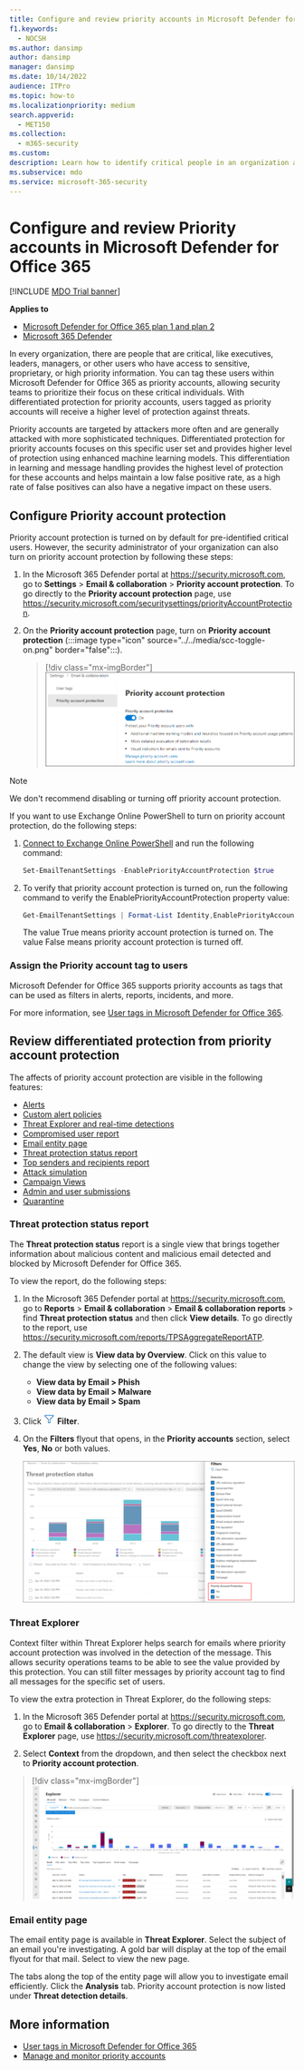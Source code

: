 ```yaml
---
title: Configure and review priority accounts in Microsoft Defender for Office 365
f1.keywords:
  - NOCSH
ms.author: dansimp
author: dansimp
manager: dansimp
ms.date: 10/14/2022
audience: ITPro
ms.topic: how-to
ms.localizationpriority: medium
search.appverid:
  - MET150
ms.collection:
  - m365-security
ms.custom:
description: Learn how to identify critical people in an organization and add the priority account tag to provide them with extra protection.
ms.subservice: mdo
ms.service: microsoft-365-security
---
```


# Configure and review Priority accounts in Microsoft Defender for Office 365

[!INCLUDE [MDO Trial banner](../includes/mdo-trial-banner.md)]

**Applies to**
- [Microsoft Defender for Office 365 plan 1 and plan 2](defender-for-office-365.md)
- [Microsoft 365 Defender](../defender/microsoft-365-defender.md)

In every organization, there are people that are critical, like executives, leaders, managers, or other users who have access to sensitive, proprietary, or high priority information. You can tag these users within Microsoft Defender for Office 365 as priority accounts, allowing security teams to prioritize their focus on these critical individuals. With differentiated protection for priority accounts, users tagged as priority accounts will receive a higher level of protection against threats.

Priority accounts are targeted by attackers more often and are generally attacked with more sophisticated techniques. Differentiated protection for priority accounts focuses on this specific user set and provides higher level of protection using enhanced machine learning models. This differentiation in learning and message handling provides the highest level of protection for these accounts and helps maintain a low false positive rate, as a high rate of false positives can also have a negative impact on these users.

## Configure Priority account protection

Priority account protection is turned on by default for pre-identified critical users. However, the security administrator of your organization can also turn on priority account protection by following these steps:

1. In the Microsoft 365 Defender portal at <https://security.microsoft.com>, go to **Settings** \> **Email & collaboration** \> **Priority account protection**. To go directly to the **Priority account protection** page, use <https://security.microsoft.com/securitysettings/priorityAccountProtection>.

2. On the **Priority account protection** page, turn on **Priority account protection** (:::image type="icon" source="../../media/scc-toggle-on.png" border="false":::).

    > [!div class="mx-imgBorder"]
    > ![Turn on Priority account protection.](../../media/mdo-priority-account-protection.png)

> [!NOTE]
> We don't recommend disabling or turning off priority account protection.

If you want to use Exchange Online PowerShell to turn on priority account protection, do the following steps:

1. [Connect to Exchange Online PowerShell](/powershell/exchange/connect-to-exchange-online-powershell) and run the following command:

   ```powershell
   Set-EmailTenantSettings -EnablePriorityAccountProtection $true
   ```

2. To verify that priority account protection is turned on, run the following command to verify the EnablePriorityAccountProtection property value:

   ```powershell
   Get-EmailTenantSettings | Format-List Identity,EnablePriorityAccountProtection
   ```

   The value True means priority account protection is turned on. The value False means priority account protection is turned off.

### Assign the Priority account tag to users

Microsoft Defender for Office 365 supports priority accounts as tags that can be used as filters in alerts, reports, incidents, and more.

For more information, see [User tags in Microsoft Defender for Office 365](user-tags.md).

## Review differentiated protection from priority account protection

The affects of priority account protection are visible in the following features:

- [Alerts](alerts.md)
- [Custom alert policies](../../compliance/alert-policies.md#view-alerts)
- [Threat Explorer and real-time detections](threat-explorer.md)
- [Compromised user report](view-email-security-reports.md#compromised-users-report)
- [Email entity page](mdo-email-entity-page.md)
- [Threat protection status report](view-email-security-reports.md#threat-protection-status-report)
- [Top senders and recipients report](view-email-security-reports.md#top-senders-and-recipients-report)
- [Attack simulation](attack-simulation-training.md#target-users)
- [Campaign Views](campaigns.md)
- [Admin and user submissions](admin-submission.md)
- [Quarantine](quarantine.md)

### Threat protection status report

The **Threat protection status** report is a single view that brings together information about malicious content and malicious email detected and blocked by Microsoft Defender for Office 365.

To view the report, do the following steps:

1. In the Microsoft 365 Defender portal at <https://security.microsoft.com>, go to **Reports** \> **Email & collaboration** \> **Email & collaboration reports** \> find **Threat protection status** and then click **View details**. To go directly to the report, use <https://security.microsoft.com/reports/TPSAggregateReportATP>.

2. The default view is **View data by Overview**. Click on this value to change the view by selecting one of the following values:
   - **View data by Email \> Phish**
   - **View data by Email \> Malware**
   - **View data by Email \> Spam**

3. Click ![Filter icon.](../../media/m365-cc-sc-filter-icon.png) **Filter**.

4. On the **Filters** flyout that opens, in the **Priority accounts** section, select **Yes**, **No** or both values.

   ![Priority account protection filters in the Threat protection status report.](../../media/priority-account-protection-tps-report.png)

### Threat Explorer

Context filter within Threat Explorer helps search for emails where priority account protection was involved in the detection of the message. This allows security operations teams to be able to see the value provided by this protection. You can still filter messages by priority account tag to find all messages for the specific set of users.

To view the extra protection in Threat Explorer, do the following steps:

1. In the Microsoft 365 Defender portal at <https://security.microsoft.com>, go to **Email & collaboration** \> **Explorer**. To go directly to the **Threat Explorer** page, use <https://security.microsoft.com/threatexplorer>.

2. Select **Context** from the dropdown, and then select the checkbox next to **Priority account protection**.

> [!div class="mx-imgBorder"]
> ![Context filter within Threat Explorer.](../../media/threat-explorer-context-filter.png)

### Email entity page

The email entity page is available in **Threat Explorer**. Select the subject of an email you're investigating. A gold bar will display at the top of the email flyout for that mail. Select to view the new page.

The tabs along the top of the entity page will allow you to investigate email efficiently. Click the **Analysis** tab. Priority account protection is now listed under **Threat detection details**.

## More information

- [User tags in Microsoft Defender for Office 365](user-tags.md)
- [Manage and monitor priority accounts](../../admin/setup/priority-accounts.md)
